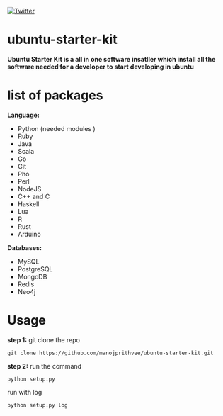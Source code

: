 [![Twitter](https://img.shields.io/badge/Twitter-@Divakarmanoj123-blue.svg?style=flat)](https://twitter.com/Divakarmanoj123)
# ubuntu-starter-kit

**Ubuntu Starter Kit is a all in one software insatller which install all the software needed for a developer to start developing in ubuntu**

list of packages
=================

**Language:**
 - Python (needed modules )
 - Ruby
 - Java
 - Scala
 - Go
 - Git
 - Pho
 - Perl
 - NodeJS
 - C++ and C
 - Haskell
 - Lua
 - R
 - Rust
 - Arduino
 
**Databases:**
 - MySQL
 - PostgreSQL
 - MongoDB
 - Redis
 - Neo4j


Usage
=======
**step 1:**
  git clone the repo
```
git clone https://github.com/manojprithvee/ubuntu-starter-kit.git
```

**step 2:**
  run the command
```
python setup.py
```
  run with log
```
python setup.py log
```
 
